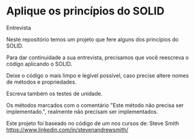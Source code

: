 # Aplique os princípios do SOLID
Entrevista

Neste repositório temos um projeto que fere alguns dos princípios do SOLID.

Para dar continuidade a sua entrevista, precisamos que você reescreva o código aplicando o SOLID.

Deixe o código o mais limpo e legível possível, caso precise altere nomes de métodos e propriedades.

Escreva também os testes de unidade.

Os métodos marcados com o comentário "Este método não precisa ser implementado.", realmente não precisam ser implementados.

Este projeto foi baseado no código de um nos cursos de:
Steve Smith 
https://www.linkedin.com/in/stevenandrewsmith/
